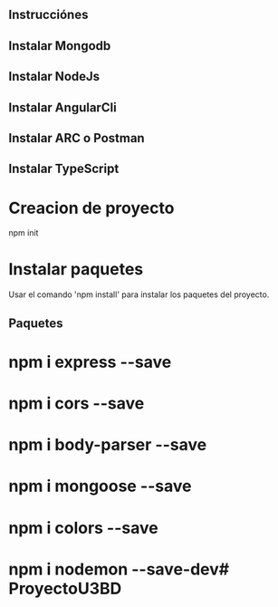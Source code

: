 ## Instrucciónes

## Instalar Mongodb
## Instalar NodeJs
## Instalar AngularCli
## Instalar ARC o Postman
## Instalar TypeScript

# Creacion de proyecto
npm init

# Instalar paquetes
Usar el comando 'npm install' para instalar los paquetes del proyecto.

## Paquetes

# npm i express --save
# npm i cors --save
# npm i body-parser --save
# npm i mongoose --save
# npm i colors --save
# npm i nodemon --save-dev#   P r o y e c t o U 3 B D  
 